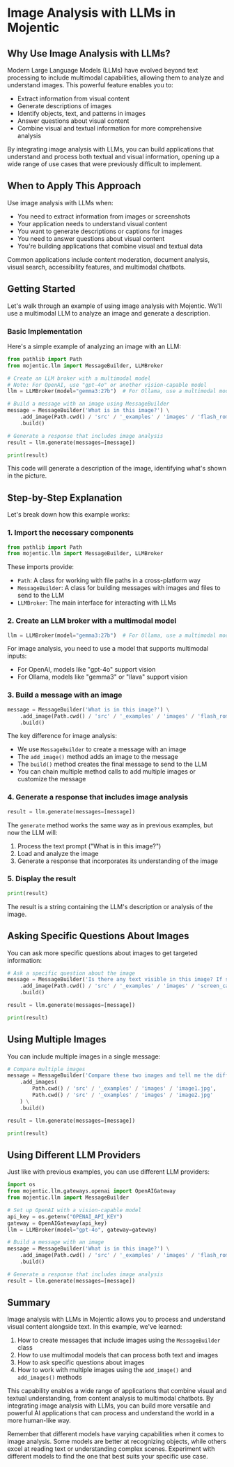 # Image Analysis with LLMs in Mojentic

## Why Use Image Analysis with LLMs?

Modern Large Language Models (LLMs) have evolved beyond text processing to include multimodal capabilities, allowing them to analyze and understand images. This powerful feature enables you to:

- Extract information from visual content
- Generate descriptions of images
- Identify objects, text, and patterns in images
- Answer questions about visual content
- Combine visual and textual information for more comprehensive analysis

By integrating image analysis with LLMs, you can build applications that understand and process both textual and visual information, opening up a wide range of use cases that were previously difficult to implement.

## When to Apply This Approach

Use image analysis with LLMs when:
- You need to extract information from images or screenshots
- Your application needs to understand visual content
- You want to generate descriptions or captions for images
- You need to answer questions about visual content
- You're building applications that combine visual and textual data

Common applications include content moderation, document analysis, visual search, accessibility features, and multimodal chatbots.

## Getting Started

Let's walk through an example of using image analysis with Mojentic. We'll use a multimodal LLM to analyze an image and generate a description.

### Basic Implementation

Here's a simple example of analyzing an image with an LLM:

```python
from pathlib import Path
from mojentic.llm import MessageBuilder, LLMBroker

# Create an LLM broker with a multimodal model
# Note: For OpenAI, use "gpt-4o" or another vision-capable model
llm = LLMBroker(model="gemma3:27b")  # For Ollama, use a multimodal model

# Build a message with an image using MessageBuilder
message = MessageBuilder('What is in this image?') \
    .add_image(Path.cwd() / 'src' / '_examples' / 'images' / 'flash_rom.jpg') \
    .build()

# Generate a response that includes image analysis
result = llm.generate(messages=[message])

print(result)
```

This code will generate a description of the image, identifying what's shown in the picture.

## Step-by-Step Explanation

Let's break down how this example works:

### 1. Import the necessary components

```python
from pathlib import Path
from mojentic.llm import MessageBuilder, LLMBroker
```

These imports provide:
- `Path`: A class for working with file paths in a cross-platform way
- `MessageBuilder`: A class for building messages with images and files to send to the LLM
- `LLMBroker`: The main interface for interacting with LLMs

### 2. Create an LLM broker with a multimodal model

```python
llm = LLMBroker(model="gemma3:27b")  # For Ollama, use a multimodal model
```

For image analysis, you need to use a model that supports multimodal inputs:
- For OpenAI, models like "gpt-4o" support vision
- For Ollama, models like "gemma3" or "llava" support vision

### 3. Build a message with an image

```python
message = MessageBuilder('What is in this image?') \
    .add_image(Path.cwd() / 'src' / '_examples' / 'images' / 'flash_rom.jpg') \
    .build()
```

The key difference for image analysis:
- We use `MessageBuilder` to create a message with an image
- The `add_image()` method adds an image to the message
- The `build()` method creates the final message to send to the LLM
- You can chain multiple method calls to add multiple images or customize the message

### 4. Generate a response that includes image analysis

```python
result = llm.generate(messages=[message])
```

The `generate` method works the same way as in previous examples, but now the LLM will:
1. Process the text prompt ("What is in this image?")
2. Load and analyze the image
3. Generate a response that incorporates its understanding of the image

### 5. Display the result

```python
print(result)
```

The result is a string containing the LLM's description or analysis of the image.

## Asking Specific Questions About Images

You can ask more specific questions about images to get targeted information:

```python
# Ask a specific question about the image
message = MessageBuilder('Is there any text visible in this image? If so, what does it say?') \
    .add_image(Path.cwd() / 'src' / '_examples' / 'images' / 'screen_cap.png') \
    .build()

result = llm.generate(messages=[message])

print(result)
```

## Using Multiple Images

You can include multiple images in a single message:

```python
# Compare multiple images
message = MessageBuilder('Compare these two images and tell me the differences.') \
    .add_images(
        Path.cwd() / 'src' / '_examples' / 'images' / 'image1.jpg',
        Path.cwd() / 'src' / '_examples' / 'images' / 'image2.jpg'
    ) \
    .build()

result = llm.generate(messages=[message])

print(result)
```

## Using Different LLM Providers

Just like with previous examples, you can use different LLM providers:

```python
import os
from mojentic.llm.gateways.openai import OpenAIGateway
from mojentic.llm import MessageBuilder

# Set up OpenAI with a vision-capable model
api_key = os.getenv("OPENAI_API_KEY")
gateway = OpenAIGateway(api_key)
llm = LLMBroker(model="gpt-4o", gateway=gateway)

# Build a message with an image
message = MessageBuilder('What is in this image?') \
    .add_image(Path.cwd() / 'src' / '_examples' / 'images' / 'flash_rom.jpg') \
    .build()

# Generate a response that includes image analysis
result = llm.generate(messages=[message])
```

## Summary

Image analysis with LLMs in Mojentic allows you to process and understand visual content alongside text. In this example, we've learned:

1. How to create messages that include images using the `MessageBuilder` class
2. How to use multimodal models that can process both text and images
3. How to ask specific questions about images
4. How to work with multiple images using the `add_image()` and `add_images()` methods

This capability enables a wide range of applications that combine visual and textual understanding, from content analysis to multimodal chatbots. By integrating image analysis with LLMs, you can build more versatile and powerful AI applications that can process and understand the world in a more human-like way.

Remember that different models have varying capabilities when it comes to image analysis. Some models are better at recognizing objects, while others excel at reading text or understanding complex scenes. Experiment with different models to find the one that best suits your specific use case.
